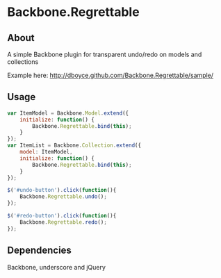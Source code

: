 # Backbone.Regrettable

## About

A simple Backbone plugin for transparent undo/redo on models and collections

Example here: http://dboyce.github.com/Backbone.Regrettable/sample/

## Usage

```javascript
var ItemModel = Backbone.Model.extend({
    initialize: function() {
        Backbone.Regrettable.bind(this);
    }
});
var ItemList = Backbone.Collection.extend({
    model: ItemModel,
    initialize: function() {
        Backbone.Regrettable.bind(this);
    }
});

$('#undo-button').click(function(){
    Backbone.Regrettable.undo();
});

$('#redo-button').click(function(){
    Backbone.Regrettable.redo();
});
```

## Dependencies

Backbone, underscore and jQuery


